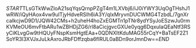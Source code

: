 $START$TLsGTkWwZloA21sqYqsQrnpPZgT4m1LXVbj6/iJ0iYWY3UqOgTHshJ1wRW/iQyHAox4vw9ulTjyHdveRSlh6iA3Y/qlxMryvnDUCWMG4TzbdL/7gnXrcaIkcjwD9D1/JQW42CMs+h2uheH4hoZxEGMTn1pTNr8ydYSyJoESzwJu0rmKVMeOU6mvFtbARu1wZBHDjZG6/rl8aCicjgvcGXUe0yqg6DqxuIaQEaNtf3RSyCiKLvgGw9tHQUyFNspKsmHgtEAa+0QDNXItKduMAG55rCqY+BaTsEF2Z1SoYR3l3XVJxJuLkAxroJRbFDffzqba6flRUL0aBDn9orJmnDw==$END$